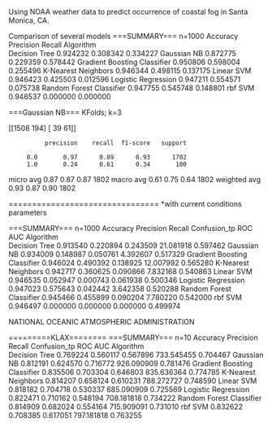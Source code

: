 Using NOAA weather data to predict occurrence of coastal fog in Santa Monica, CA.

Comparison of several models
===SUMMARY=== n=1000
                              Accuracy  Precision    Recall
Algorithm                                                  
Decision Tree                 0.924232   0.308342  0.334227
Gaussian NB                   0.872775   0.229359  0.578442
Gradient Boosting Classifier  0.950806   0.598004  0.255496
K-Nearest Neighbors           0.946344   0.498115  0.137175
Linear SVM                    0.946423   0.425503  0.012596
Logistic Regression           0.947211   0.554571  0.075738
Random Forest Classifier      0.947755   0.545748  0.148801
rbf SVM                       0.946537   0.000000  0.000000


===Gaussian NB===
KFolds; k=3

[[1508  194]
 [  39   61]]



              precision    recall  f1-score   support

         0.0       0.97      0.89      0.93      1702
         1.0       0.24      0.61      0.34       100

   micro avg       0.87      0.87      0.87      1802
   macro avg       0.61      0.75      0.64      1802
weighted avg       0.93      0.87      0.90      1802


================================
*with current conditions parameters

===SUMMARY=== n=1000
                              Accuracy  Precision    Recall  Confusion_tp   ROC AUC
Algorithm                                                                          
Decision Tree                 0.913540   0.220894  0.243509     21.081918  0.597462
Gaussian NB                   0.934009   0.148987  0.050761      4.392607  0.517329
Gradient Boosting Classifier  0.946024   0.490392  0.138925     12.007992  0.565280
K-Nearest Neighbors           0.942717   0.360625  0.090866      7.832168  0.540863
Linear SVM                    0.946535   0.052947  0.000743      0.061938  0.500346
Logistic Regression           0.947023   0.575643  0.042442      3.642358  0.520288
Random Forest Classifier      0.945466   0.455899  0.090204      7.780220  0.542000
rbf SVM                       0.946497   0.000000  0.000000      0.000000  0.499974



NATIONAL OCEANIC ATMOSPHERIC ADMINISTRATION 

=========KLAX========
===SUMMARY=== n=10
                              Accuracy  Precision    Recall  Confusion_tp   ROC AUC
Algorithm                                                                          
Decision Tree                 0.769224   0.560117  0.567896    733.545455  0.704467
Gaussian NB                   0.812191   0.624570  0.716772    926.090909  0.781476
Gradient Boosting Classifier  0.835506   0.703304  0.646803    835.636364  0.774785
K-Nearest Neighbors           0.814207   0.658124  0.610231    788.272727  0.748590
Linear SVM                    0.818182   0.704718  0.530337    685.090909  0.725569
Logistic Regression           0.822471   0.710162  0.548194    708.181818  0.734222
Random Forest Classifier      0.814909   0.682024  0.554164    715.909091  0.731010
rbf SVM                       0.832622   0.708385  0.617051    797.181818  0.763255


